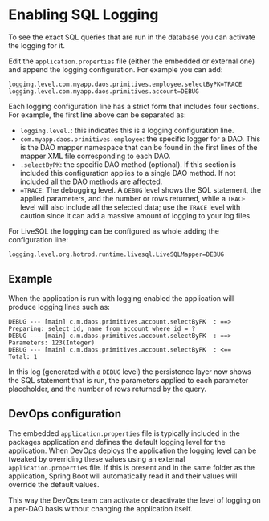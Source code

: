 # Enabling SQL Logging

To see the exact SQL queries that are run in the database you can activate the logging for
it.

Edit the `application.properties` file (either the embedded or external one) and append
the logging configuration. For example you can add:

```properties
logging.level.com.myapp.daos.primitives.employee.selectByPK=TRACE
logging.level.com.myapp.daos.primitives.account=DEBUG
```

Each logging configuration line has a strict form that includes four sections. For example, 
the first line above can be separated as:

- `logging.level.`: this indicates this is a logging configuration line.
- `com.myapp.daos.primitives.employee`: the specific logger for a DAO. This is the DAO mapper
namespace that can be found in the first lines of the mapper XML file corresponding to each DAO.
- `.selectByPK`: the specific DAO method (optional). If this section is included this configuration
applies to a single DAO method. If not included all the DAO methods are affected.
- `=TRACE`: The debugging level. A `DEBUG` level shows the SQL statement, the applied parameters,
and the number or rows returned, 
while a `TRACE` level will also include all the selected data; use the `TRACE` level with caution 
since it can add a massive amount of logging to your log files.

For LiveSQL the logging can be configured as whole adding the configuration line:

```properties
logging.level.org.hotrod.runtime.livesql.LiveSQLMapper=DEBUG
```

## Example

When the application is run with logging enabled the application will produce logging lines such as:

```log
DEBUG --- [main] c.m.daos.primitives.account.selectByPK  : ==>  Preparing: select id, name from account where id = ?
DEBUG --- [main] c.m.daos.primitives.account.selectByPK  : ==> Parameters: 123(Integer)
DEBUG --- [main] c.m.daos.primitives.account.selectByPK  : <==      Total: 1
```

In this log (generated with a `DEBUG` level) the persistence layer now shows the SQL statement that
is run, the parameters applied to each parameter placeholder, and the number of rows returned by the query.


## DevOps configuration

The embedded `application.properties` file is typically included in the packages application and defines the
default logging level for the application. When DevOps deploys the application the logging level can be
tweaked by overriding these values using an external `application.properties` file. If this is present and
in the same folder as the application, Spring Boot will automatically read it and their values will override
the default values.

This way the DevOps team can activate or deactivate the level of logging on a per-DAO basis without 
changing the application itself.


